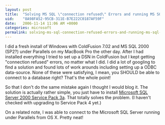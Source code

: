 ```yaml
---
layout: post
title:  "Solving MS SQL \"connection refused\" Errors and running MS SQL on a MacBook Pro"
uid:	"8A98FA52-95CB-311E-B7E222C0187AF59F"
date:   2006-11-14 11:06 AM +0000
categories: microsoft
permalink: solving-ms-sql-connection-refused-errors-and-running-ms-sql-on-a-macbook-pro
---
```

I did a fresh install of Windows with ColdFusion 7.02 and MS SQL 2000 (SP2?) under Parallels on my MacBook Pro the other day. After I had installed everything I tried to set up a DSN in ColdFusion but I kept getting "connection refused" errors, no matter what I did. I did a lot of googling to find a solution and found lots of work arounds including setting up a ODBC data-source. None of these were satisfying, I mean, you SHOULD be able to connect to a database right? That's the whole point!

So that I don't do the same mistake again I thought I would blog it. The solution is actually rather simple, you just have to install <a href="http://www.microsoft.com/downloads/details.aspx?FamilyID=90DCD52C-0488-4E46-AFBF-ACACE5369FA3&amp;displaylang=en">Microsoft SQL Server 2000 Service Pack 3a</a>. That totally solves the problem. (I haven't checked with upgrading to Service Pack 4 yet.)

On a related note, I was able to connect to the Microsoft SQL Server running under Parallels from OS X. Pretty neat!